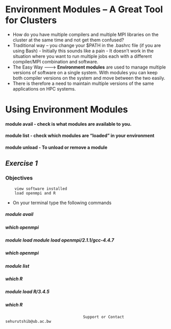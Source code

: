 # Environment Modules – A Great Tool for Clusters

- How do you have multiple compilers and multiple MPI libraries on the cluster at the same time and not get them confused?
- Traditional way – you change your $PATH in the .bashrc file (if you are   using Bash) - Initially this sounds like a pain - It doesn’t work in the situation where you want to run multiple jobs each with a different compiler/MPI combination and software.
- The Easy Way ---> **Environment modules** are used to manage multiple versions of software on a single system.
With modules you can keep both compiler versions on the system and move between the two easily.
- There is therefore a need to maintain multiple versions of the same applications on HPC systems.

# Using Environment Modules

#### module avail - check is what modules are available to you.
#### module list - check which modules are “loaded” in your environment
#### module unload - To unload or remove a module

## _Exercise 1_
   ### Objectives
        view software installed
        load openmpi and R 
       
- On your terminal type the following commands       
##### module avail
##### which openmpi 
##### module load module load openmpi/2.1.1/gcc-4.4.7 
##### which openmpi
##### module list


##### which R 
##### module load R/3.4.5
##### which R




                                      Support or Contact sehurutshib@ub.ac.bw


